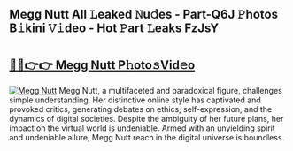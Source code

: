 ## Megg Nutt All 𝙻eaked 𝙽u𝚍es - Part-Q6J 𝙿hotos B𝚒kini 𝚅𝚒deo - Hot 𝙿art 𝙻eaks FzJsY

# <h2><a href="http://ld64t1u.urlbe.top/?page=Megg+Nutt">🔗🔗👉👉 Megg Nutt P𝚑oto𝚜Vid𝚎o</a></h2>

[![Megg Nutt](https://i.imgur.com/eBuTRDB.gif)](http://ld64t1u.urlbe.top/?page=Megg+Nutt)
Megg Nutt, a multifaceted and paradoxical figure, challenges simple understanding. Her distinctive online style has captivated and provoked critics, generating debates on ethics, self-expression, and the dynamics of digital societies. Despite the ambiguity of her future plans, her impact on the virtual world is undeniable. Armed with an unyielding spirit and undeniable allure, Megg Nutt reach in the digital universe is boundless.
